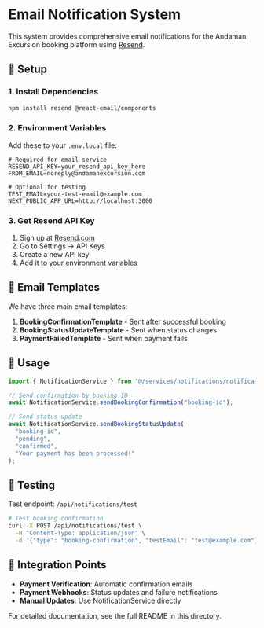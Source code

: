 # Email Notification System

This system provides comprehensive email notifications for the Andaman Excursion booking platform using [Resend](https://resend.com/).

## 🚀 Setup

### 1. Install Dependencies

```bash
npm install resend @react-email/components
```

### 2. Environment Variables

Add these to your `.env.local` file:

```env
# Required for email service
RESEND_API_KEY=your_resend_api_key_here
FROM_EMAIL=noreply@andamanexcursion.com

# Optional for testing
TEST_EMAIL=your-test-email@example.com
NEXT_PUBLIC_APP_URL=http://localhost:3000
```

### 3. Get Resend API Key

1. Sign up at [Resend.com](https://resend.com/)
2. Go to Settings → API Keys
3. Create a new API key
4. Add it to your environment variables

## 📧 Email Templates

We have three main email templates:

1. **BookingConfirmationTemplate** - Sent after successful booking
2. **BookingStatusUpdateTemplate** - Sent when status changes
3. **PaymentFailedTemplate** - Sent when payment fails

## 🔧 Usage

```typescript
import { NotificationService } from "@/services/notifications/notificationService";

// Send confirmation by booking ID
await NotificationService.sendBookingConfirmation("booking-id");

// Send status update
await NotificationService.sendBookingStatusUpdate(
  "booking-id",
  "pending",
  "confirmed",
  "Your payment has been processed!"
);
```

## 🧪 Testing

Test endpoint: `/api/notifications/test`

```bash
# Test booking confirmation
curl -X POST /api/notifications/test \
  -H "Content-Type: application/json" \
  -d '{"type": "booking-confirmation", "testEmail": "test@example.com"}'
```

## 🔗 Integration Points

- **Payment Verification**: Automatic confirmation emails
- **Payment Webhooks**: Status updates and failure notifications
- **Manual Updates**: Use NotificationService directly

For detailed documentation, see the full README in this directory.
